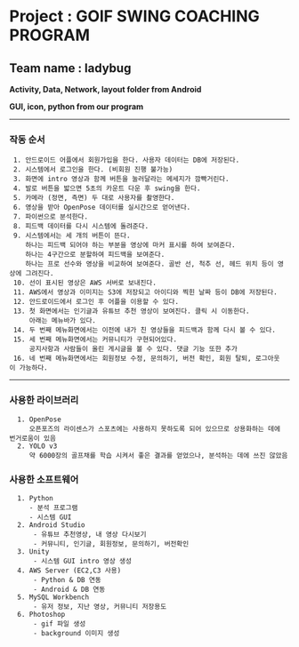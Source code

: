 # Project : GOlF SWING COACHING PROGRAM
## Team name : ladybug


**Activity, Data, Network, layout folder from Android**

**GUI, icon, python from our program**

-------
### 작동 순서
     1. 안드로이드 어플에서 회원가입을 한다. 사용자 데이터는 DB에 저장된다.
     2. 시스템에서 로그인을 한다. (비회원 진행 불가능)
     3. 화면에 intro 영상과 함께 버튼을 눌러달라는 메세지가 깜빡거린다.
     4. 발로 버튼을 밟으면 5초의 카운트 다운 후 swing을 한다.
     5. 카메라 (정면, 측면) 두 대로 사용자를 촬영한다.
     6. 영상을 받아 OpenPose 데이터를 실시간으로 얻어낸다.
     7. 파이썬으로 분석한다.
     8. 피드백 데이터를 다시 시스템에 돌려준다.
     9. 시스템에서는 세 개의 버튼이 뜬다.
        하나는 피드백 되어야 하는 부분을 영상에 마커 표시를 하여 보여준다.
        하나는 4구간으로 분할하여 피드백을 보여준다.
        하나는 프로 선수와 영상을 비교하여 보여준다. 골반 선, 척추 선, 헤드 위치 등이 영상에 그려진다.
     10. 선이 표시된 영상은 AWS 서버로 보내진다.
     11. AWS에서 영상과 이미지는 S3에 저장되고 아이디와 찍힌 날짜 등이 DB에 저장된다.
     12. 안드로이드에서 로그인 후 어플을 이용할 수 있다.
     13. 첫 화면에서는 인기글과 유튜브 추천 영상이 보여진다. 클릭 시 이동한다. 
         아래는 메뉴바가 있다.
     14. 두 번째 메뉴화면에서는 이전에 내가 친 영상들을 피드백과 함께 다시 볼 수 있다.
     15. 세 번째 메뉴화면에서는 커뮤니티가 구현되어있다. 
         공지사항과 사람들이 올린 게시글을 볼 수 있다. 댓글 기능 또한 추가
     16. 네 번째 메뉴화면에서는 회원정보 수정, 문의하기, 버전 확인, 회원 탈퇴, 로그아웃 이 가능하다.


----
### 사용한 라이브러리
      1. OpenPose 
         오픈포즈의 라이센스가 스포츠에는 사용하지 못하도록 되어 있으므로 상용화하는 데에 번거로움이 있음
      2. YOLO v3
         약 6000장의 골프채를 학습 시켜서 좋은 결과를 얻었으나, 분석하는 데에 쓰진 않았음

### 사용한 소프트웨어

      1. Python
         - 분석 프로그램
         - 시스템 GUI
      2. Android Studio
          - 유튜브 추천영상, 내 영상 다시보기
          - 커뮤니티, 인기글, 회원정보, 문의하기, 버전확인 
      3. Unity
          - 시스템 GUI intro 영상 생성
      4. AWS Server (EC2,C3 사용)
          - Python & DB 연동
          - Android & DB 연동
      5. MySQL Workbench
          - 유저 정보, 지난 영상, 커뮤니티 저장용도
      6. Photoshop
          - gif 파일 생성
          - background 이미지 생성
